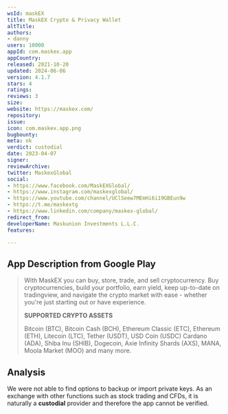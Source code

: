 ```yaml
---
wsId: maskEX
title: MaskEX Crypto & Privacy Wallet
altTitle: 
authors:
- danny
users: 10000
appId: com.maskex.app
appCountry: 
released: 2021-10-20
updated: 2024-06-06
version: 4.1.7
stars: 4
ratings: 
reviews: 3
size: 
website: https://maskex.com/
repository: 
issue: 
icon: com.maskex.app.png
bugbounty: 
meta: ok
verdict: custodial
date: 2023-04-07
signer: 
reviewArchive: 
twitter: MaskexGlobal
social:
- https://www.facebook.com/MaskEXGlobal/
- https://www.instagram.com/maskexglobal/
- https://www.youtube.com/channel/UClSeew7MEmHi6i19GBEun9w
- https://t.me/maskextg
- https://www.linkedin.com/company/maskex-global/
redirect_from: 
developerName: Maskunion Investments L.L.C.
features: 

---
```


## App Description from Google Play 

> With MaskEX you can buy, store, trade, and sell cryptocurrency. Buy cryptocurrencies, build your portfolio, earn yield, keep up-to-date on tradingview, and navigate the crypto market with ease - whether you're just starting out or have experience.
>
> **SUPPORTED CRYPTO ASSETS**
>
> Bitcoin (BTC), Bitcoin Cash (BCH), Ethereum Classic (ETC), Ethereum (ETH), Litecoin (LTC), Tether (USDT), USD Coin (USDC) Cardano (ADA), Shiba Inu (SHIB), Dogecoin, Axie Infinity Shards (AXS), MANA, Moola Market (MOO) and many more.

## Analysis 

We were not able to find options to backup or import private keys. As an exchange with other functions such as stock trading and CFDs, it is naturally a **custodial** provider and therefore the app cannot be verified.
